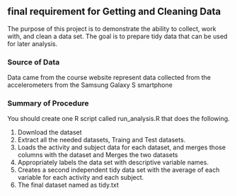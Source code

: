 ## final requirement for Getting and Cleaning Data

The purpose of this project is to demonstrate the ability to collect, work with, and clean a data set. The goal is to prepare tidy data that can be used for later analysis. 

### Source of Data

Data came from the course website represent data collected from the accelerometers from the Samsung Galaxy S smartphone

### Summary of Procedure 

You should create one R script called run_analysis.R that does the following.

1. Download the dataset
2. Extract all the needed datasets, Traing and Test datasets.
3. Loads the activity and subject data for each dataset, and merges those columns with the dataset and
Merges the two datasets
4. Appropriately labels the data set with descriptive variable names.
5. Creates a second independent tidy data set with the average of each variable for each activity and each subject.
6. The final dataset named as tidy.txt
